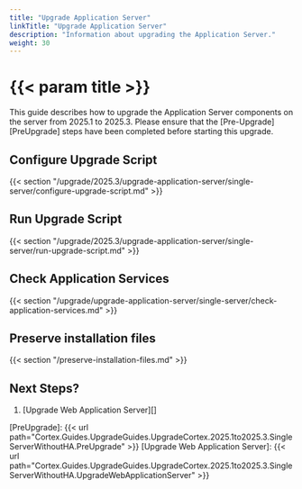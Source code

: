 ```yaml
---
title: "Upgrade Application Server"
linkTitle: "Upgrade Application Server"
description: "Information about upgrading the Application Server."
weight: 30
---
```


# {{< param title >}}

This guide describes how to upgrade the Application Server components on the server from 2025.1 to 2025.3. Please ensure that the [Pre-Upgrade][PreUpgrade] steps have been completed before starting this upgrade.

## Configure Upgrade Script

{{< section "/upgrade/2025.3/upgrade-application-server/single-server/configure-upgrade-script.md" >}}

## Run Upgrade Script

{{< section "/upgrade/2025.3/upgrade-application-server/single-server/run-upgrade-script.md" >}}

## Check Application Services

{{< section "/upgrade/upgrade-application-server/single-server/check-application-services.md" >}}

## Preserve installation files

{{< section "/preserve-installation-files.md" >}}

## Next Steps?

1. [Upgrade Web Application Server][]

[PreUpgrade]: {{< url path="Cortex.Guides.UpgradeGuides.UpgradeCortex.2025.1to2025.3.SingleServerWithoutHA.PreUpgrade" >}}
[Upgrade Web Application Server]: {{< url path="Cortex.Guides.UpgradeGuides.UpgradeCortex.2025.1to2025.3.SingleServerWithoutHA.UpgradeWebApplicationServer" >}}

